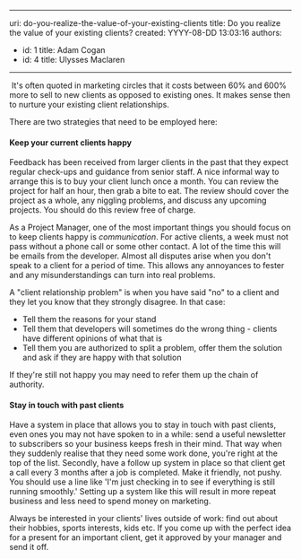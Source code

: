 

---
uri: do-you-realize-the-value-of-your-existing-clients
title: Do you realize the value of your existing clients?
created: YYYY-08-DD 13:03:16
authors:
  - id: 1
    title: Adam Cogan
  - id: 4
    title: Ulysses Maclaren
---




<span class='intro'> <p>​
                    It's often quoted in marketing circles that it costs between 60% and 600% more to
                    sell to new clients as opposed to existing ones. It makes sense then to nurture
                    your existing client relationships.
                <br></p> </span>

<p>There are two strategies that need to be employed here&#58;</p>
<h4>Keep your current clients happy​</h4>
                <p>Feedback has been received&#160;from larger clients in the past that they expect regular
                    check-ups​ and guidance from senior staff. A nice informal way to arrange this is
                    to buy your client lunch once&#160;a month. You can review the project for half an hour,
                    then grab a bite to eat. The review should cover the project as a whole, any niggling
                    problems, and discuss any upcoming projects. You should&#160;do this review free of charge.
                </p>
                <p>
                    As a Project Manager, one of the most important things you should focus on to keep
                    clients happy is <i>communication</i>. For active clients, a week must not pass
                    without a phone call or some other contact. A lot of the time this will be emails
                    from the developer. Almost all disputes arise when you don't speak to a client for
                    a period of time. This allows any annoyances to fester and any misunderstandings
                    can turn into real problems.
                </p>
                <p>
                    A &quot;client relationship problem&quot; is when you have said &quot;no&quot; to
                    a client and they let you know that they strongly disagree. In that case&#58;
                </p>
                <ul>
                    <li>Tell them the reasons for your stand</li>
                    <li>Tell them that developers will sometimes do the wrong thing - clients have different
                        opinions of what that is</li>
                    <li>Tell them you are authorized to split a problem, offer them the solution and ask if they
                        are happy with that solution</li>
                </ul>
                <p>
                    If they're still not happy you may need to refer them up the chain of authority.
                </p>
                <h4>Stay in touch with past clients</h4>
                <p>
                    Have a system in place that allows you to stay in touch with past clients,
                    even ones you&#160;may not have spoken to in a while&#58; send a useful newsletter
                    to subscribers so your business keeps fresh in their mind. That way when they suddenly
                    realise that they need some work done, you're right at the top of the list. Secondly,
                    have a follow up system in place so that client get a call every 3 months
                    after a job is completed. Make it friendly, not pushy.
                    You should use a line like 'I'm just checking in to see if everything is still running
                    smoothly.' Setting up a system like this will result in more repeat business and
                    less need to spend money on marketing.
                </p>
                <p>
                    Always be interested in your clients' lives outside of work&#58; find out about their hobbies, sports interests, 
                    kids etc. If you come up with the perfect idea for a present for an important client, get it approved by 
                    your manager and send it off.
                </p>


